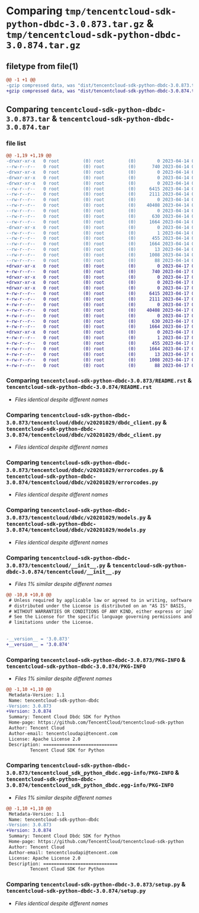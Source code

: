 # Comparing `tmp/tencentcloud-sdk-python-dbdc-3.0.873.tar.gz` & `tmp/tencentcloud-sdk-python-dbdc-3.0.874.tar.gz`

## filetype from file(1)

```diff
@@ -1 +1 @@
-gzip compressed data, was "dist/tencentcloud-sdk-python-dbdc-3.0.873.tar", last modified: Fri Apr 14 00:35:03 2023, max compression
+gzip compressed data, was "dist/tencentcloud-sdk-python-dbdc-3.0.874.tar", last modified: Mon Apr 17 00:27:45 2023, max compression
```

## Comparing `tencentcloud-sdk-python-dbdc-3.0.873.tar` & `tencentcloud-sdk-python-dbdc-3.0.874.tar`

### file list

```diff
@@ -1,19 +1,19 @@
-drwxr-xr-x   0 root         (0) root         (0)        0 2023-04-14 00:35:03.000000 tencentcloud-sdk-python-dbdc-3.0.873/
--rw-r--r--   0 root         (0) root         (0)      740 2023-04-14 00:35:03.000000 tencentcloud-sdk-python-dbdc-3.0.873/README.rst
-drwxr-xr-x   0 root         (0) root         (0)        0 2023-04-14 00:35:03.000000 tencentcloud-sdk-python-dbdc-3.0.873/tencentcloud/
-drwxr-xr-x   0 root         (0) root         (0)        0 2023-04-14 00:35:03.000000 tencentcloud-sdk-python-dbdc-3.0.873/tencentcloud/dbdc/
-drwxr-xr-x   0 root         (0) root         (0)        0 2023-04-14 00:35:03.000000 tencentcloud-sdk-python-dbdc-3.0.873/tencentcloud/dbdc/v20201029/
--rw-r--r--   0 root         (0) root         (0)     6415 2023-04-14 00:35:03.000000 tencentcloud-sdk-python-dbdc-3.0.873/tencentcloud/dbdc/v20201029/dbdc_client.py
--rw-r--r--   0 root         (0) root         (0)     2111 2023-04-14 00:35:03.000000 tencentcloud-sdk-python-dbdc-3.0.873/tencentcloud/dbdc/v20201029/errorcodes.py
--rw-r--r--   0 root         (0) root         (0)        0 2023-04-14 00:35:03.000000 tencentcloud-sdk-python-dbdc-3.0.873/tencentcloud/dbdc/v20201029/__init__.py
--rw-r--r--   0 root         (0) root         (0)    40408 2023-04-14 00:35:03.000000 tencentcloud-sdk-python-dbdc-3.0.873/tencentcloud/dbdc/v20201029/models.py
--rw-r--r--   0 root         (0) root         (0)        0 2023-04-14 00:35:03.000000 tencentcloud-sdk-python-dbdc-3.0.873/tencentcloud/dbdc/__init__.py
--rw-r--r--   0 root         (0) root         (0)      630 2023-04-14 00:35:03.000000 tencentcloud-sdk-python-dbdc-3.0.873/tencentcloud/__init__.py
--rw-r--r--   0 root         (0) root         (0)     1664 2023-04-14 00:35:03.000000 tencentcloud-sdk-python-dbdc-3.0.873/PKG-INFO
-drwxr-xr-x   0 root         (0) root         (0)        0 2023-04-14 00:35:03.000000 tencentcloud-sdk-python-dbdc-3.0.873/tencentcloud_sdk_python_dbdc.egg-info/
--rw-r--r--   0 root         (0) root         (0)        1 2023-04-14 00:35:03.000000 tencentcloud-sdk-python-dbdc-3.0.873/tencentcloud_sdk_python_dbdc.egg-info/dependency_links.txt
--rw-r--r--   0 root         (0) root         (0)      455 2023-04-14 00:35:03.000000 tencentcloud-sdk-python-dbdc-3.0.873/tencentcloud_sdk_python_dbdc.egg-info/SOURCES.txt
--rw-r--r--   0 root         (0) root         (0)     1664 2023-04-14 00:35:03.000000 tencentcloud-sdk-python-dbdc-3.0.873/tencentcloud_sdk_python_dbdc.egg-info/PKG-INFO
--rw-r--r--   0 root         (0) root         (0)       13 2023-04-14 00:35:03.000000 tencentcloud-sdk-python-dbdc-3.0.873/tencentcloud_sdk_python_dbdc.egg-info/top_level.txt
--rw-r--r--   0 root         (0) root         (0)     1008 2023-04-14 00:35:03.000000 tencentcloud-sdk-python-dbdc-3.0.873/setup.py
--rw-r--r--   0 root         (0) root         (0)       88 2023-04-14 00:35:03.000000 tencentcloud-sdk-python-dbdc-3.0.873/setup.cfg
+drwxr-xr-x   0 root         (0) root         (0)        0 2023-04-17 00:27:45.000000 tencentcloud-sdk-python-dbdc-3.0.874/
+-rw-r--r--   0 root         (0) root         (0)      740 2023-04-17 00:27:45.000000 tencentcloud-sdk-python-dbdc-3.0.874/README.rst
+drwxr-xr-x   0 root         (0) root         (0)        0 2023-04-17 00:27:45.000000 tencentcloud-sdk-python-dbdc-3.0.874/tencentcloud/
+drwxr-xr-x   0 root         (0) root         (0)        0 2023-04-17 00:27:45.000000 tencentcloud-sdk-python-dbdc-3.0.874/tencentcloud/dbdc/
+drwxr-xr-x   0 root         (0) root         (0)        0 2023-04-17 00:27:45.000000 tencentcloud-sdk-python-dbdc-3.0.874/tencentcloud/dbdc/v20201029/
+-rw-r--r--   0 root         (0) root         (0)     6415 2023-04-17 00:27:45.000000 tencentcloud-sdk-python-dbdc-3.0.874/tencentcloud/dbdc/v20201029/dbdc_client.py
+-rw-r--r--   0 root         (0) root         (0)     2111 2023-04-17 00:27:45.000000 tencentcloud-sdk-python-dbdc-3.0.874/tencentcloud/dbdc/v20201029/errorcodes.py
+-rw-r--r--   0 root         (0) root         (0)        0 2023-04-17 00:27:45.000000 tencentcloud-sdk-python-dbdc-3.0.874/tencentcloud/dbdc/v20201029/__init__.py
+-rw-r--r--   0 root         (0) root         (0)    40408 2023-04-17 00:27:45.000000 tencentcloud-sdk-python-dbdc-3.0.874/tencentcloud/dbdc/v20201029/models.py
+-rw-r--r--   0 root         (0) root         (0)        0 2023-04-17 00:27:45.000000 tencentcloud-sdk-python-dbdc-3.0.874/tencentcloud/dbdc/__init__.py
+-rw-r--r--   0 root         (0) root         (0)      630 2023-04-17 00:27:45.000000 tencentcloud-sdk-python-dbdc-3.0.874/tencentcloud/__init__.py
+-rw-r--r--   0 root         (0) root         (0)     1664 2023-04-17 00:27:45.000000 tencentcloud-sdk-python-dbdc-3.0.874/PKG-INFO
+drwxr-xr-x   0 root         (0) root         (0)        0 2023-04-17 00:27:45.000000 tencentcloud-sdk-python-dbdc-3.0.874/tencentcloud_sdk_python_dbdc.egg-info/
+-rw-r--r--   0 root         (0) root         (0)        1 2023-04-17 00:27:45.000000 tencentcloud-sdk-python-dbdc-3.0.874/tencentcloud_sdk_python_dbdc.egg-info/dependency_links.txt
+-rw-r--r--   0 root         (0) root         (0)      455 2023-04-17 00:27:45.000000 tencentcloud-sdk-python-dbdc-3.0.874/tencentcloud_sdk_python_dbdc.egg-info/SOURCES.txt
+-rw-r--r--   0 root         (0) root         (0)     1664 2023-04-17 00:27:45.000000 tencentcloud-sdk-python-dbdc-3.0.874/tencentcloud_sdk_python_dbdc.egg-info/PKG-INFO
+-rw-r--r--   0 root         (0) root         (0)       13 2023-04-17 00:27:45.000000 tencentcloud-sdk-python-dbdc-3.0.874/tencentcloud_sdk_python_dbdc.egg-info/top_level.txt
+-rw-r--r--   0 root         (0) root         (0)     1008 2023-04-17 00:27:45.000000 tencentcloud-sdk-python-dbdc-3.0.874/setup.py
+-rw-r--r--   0 root         (0) root         (0)       88 2023-04-17 00:27:45.000000 tencentcloud-sdk-python-dbdc-3.0.874/setup.cfg
```

### Comparing `tencentcloud-sdk-python-dbdc-3.0.873/README.rst` & `tencentcloud-sdk-python-dbdc-3.0.874/README.rst`

 * *Files identical despite different names*

### Comparing `tencentcloud-sdk-python-dbdc-3.0.873/tencentcloud/dbdc/v20201029/dbdc_client.py` & `tencentcloud-sdk-python-dbdc-3.0.874/tencentcloud/dbdc/v20201029/dbdc_client.py`

 * *Files identical despite different names*

### Comparing `tencentcloud-sdk-python-dbdc-3.0.873/tencentcloud/dbdc/v20201029/errorcodes.py` & `tencentcloud-sdk-python-dbdc-3.0.874/tencentcloud/dbdc/v20201029/errorcodes.py`

 * *Files identical despite different names*

### Comparing `tencentcloud-sdk-python-dbdc-3.0.873/tencentcloud/dbdc/v20201029/models.py` & `tencentcloud-sdk-python-dbdc-3.0.874/tencentcloud/dbdc/v20201029/models.py`

 * *Files identical despite different names*

### Comparing `tencentcloud-sdk-python-dbdc-3.0.873/tencentcloud/__init__.py` & `tencentcloud-sdk-python-dbdc-3.0.874/tencentcloud/__init__.py`

 * *Files 1% similar despite different names*

```diff
@@ -10,8 +10,8 @@
 # Unless required by applicable law or agreed to in writing, software
 # distributed under the License is distributed on an "AS IS" BASIS,
 # WITHOUT WARRANTIES OR CONDITIONS OF ANY KIND, either express or implied.
 # See the License for the specific language governing permissions and
 # limitations under the License.
 
 
-__version__ = '3.0.873'
+__version__ = '3.0.874'
```

### Comparing `tencentcloud-sdk-python-dbdc-3.0.873/PKG-INFO` & `tencentcloud-sdk-python-dbdc-3.0.874/PKG-INFO`

 * *Files 1% similar despite different names*

```diff
@@ -1,10 +1,10 @@
 Metadata-Version: 1.1
 Name: tencentcloud-sdk-python-dbdc
-Version: 3.0.873
+Version: 3.0.874
 Summary: Tencent Cloud Dbdc SDK for Python
 Home-page: https://github.com/TencentCloud/tencentcloud-sdk-python
 Author: Tencent Cloud
 Author-email: tencentcloudapi@tencent.com
 License: Apache License 2.0
 Description: ============================
         Tencent Cloud SDK for Python
```

### Comparing `tencentcloud-sdk-python-dbdc-3.0.873/tencentcloud_sdk_python_dbdc.egg-info/PKG-INFO` & `tencentcloud-sdk-python-dbdc-3.0.874/tencentcloud_sdk_python_dbdc.egg-info/PKG-INFO`

 * *Files 1% similar despite different names*

```diff
@@ -1,10 +1,10 @@
 Metadata-Version: 1.1
 Name: tencentcloud-sdk-python-dbdc
-Version: 3.0.873
+Version: 3.0.874
 Summary: Tencent Cloud Dbdc SDK for Python
 Home-page: https://github.com/TencentCloud/tencentcloud-sdk-python
 Author: Tencent Cloud
 Author-email: tencentcloudapi@tencent.com
 License: Apache License 2.0
 Description: ============================
         Tencent Cloud SDK for Python
```

### Comparing `tencentcloud-sdk-python-dbdc-3.0.873/setup.py` & `tencentcloud-sdk-python-dbdc-3.0.874/setup.py`

 * *Files identical despite different names*


